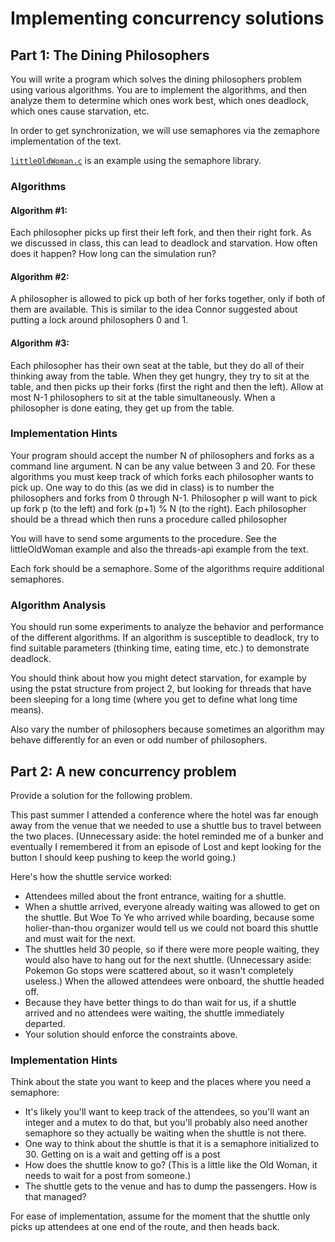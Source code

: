 # Implementing concurrency solutions

## Part 1:  The Dining Philosophers
You will write a program which solves the dining philosophers problem using various algorithms.  You are to implement the algorithms, and then analyze them to determine which ones work best, which ones deadlock, which ones cause starvation, etc.

In order to get synchronization, we will use semaphores via the zemaphore implementation of the text.  

[`littleOldWoman.c`](littleOldWoman.c) is an example using the semaphore library.

### Algorithms
#### Algorithm #1:
Each philosopher picks up first their left fork, and then their right fork. As we discussed in class, this can lead to deadlock and starvation. How often does it happen? How long can the simulation run?

#### Algorithm #2:
A philosopher is allowed to pick up both of her forks together, only if both of them are available. This is similar to the idea Connor suggested about putting a lock around philosophers 0 and 1.

#### Algorithm #3:
Each philosopher has their own seat at the table, but they do all of their thinking away from the table.  When they get hungry, they try to sit at the table, and then picks up their forks (first the right and then the left).  Allow at most N-1 philosophers to sit at the table simultaneously.  When a philosopher is done eating, they get up from the table.

### Implementation Hints
Your program should accept the number N of philosophers and forks as a command line argument.  N can be any value between 3 and 20.  For these algorithms you must keep track of which forks each philosopher wants to pick up.  One way to do this (as we did in class) is to number the philosophers and forks from 0 through N-1.  Philosopher p will want to pick up fork p (to the left) and fork (p+1) % N (to the right).  Each philosopher should be a thread which then runs a procedure called philosopher

You will have to send some arguments to the procedure. See the littleOldWoman example and also the threads-api example from the text.

Each fork should be a semaphore.  Some of the algorithms require additional semaphores.

### Algorithm Analysis
You should run some experiments to analyze the behavior and performance of the different algorithms.  If an algorithm is susceptible to deadlock, try to find suitable parameters (thinking time, eating time, etc.) to demonstrate deadlock.  

You should think about how you might detect starvation, for example by using the pstat structure from project 2, but looking for threads that have been sleeping for a long time (where you get to define what long time means).

Also vary the number of philosophers because sometimes an algorithm may behave differently for an even or odd number of philosophers.

## Part 2: A new concurrency problem
Provide a solution for the following problem.

This past summer I attended a conference where the hotel was far enough away from the venue that we needed to use a shuttle bus to travel between the two places. (Unnecessary aside: the hotel reminded me of a bunker and eventually I remembered it from an episode of Lost and kept looking for the button I should keep pushing to keep the world going.)

Here's how the shuttle service worked:

- Attendees milled about the front entrance, waiting for a shuttle.
- When a shuttle arrived, everyone already waiting was allowed to get on the shuttle. But Woe To Ye who arrived while boarding, because some holier-than-thou organizer would tell us we could not board this shuttle and must wait for the next.
- The shuttles held 30 people, so if there were more people waiting, they would also have to hang out for the next shuttle. (Unnecessary aside: Pokemon Go stops were scattered about, so it wasn't completely useless.)
When the allowed attendees were onboard, the shuttle headed off.
- Because they have better things to do than wait for us, if a shuttle arrived and no attendees were waiting, the shuttle immediately departed.
- Your solution should enforce the constraints above.

### Implementation Hints
Think about the state you want to keep and the places where you need a semaphore:

- It's likely you'll want to keep track of the attendees, so you'll want an integer and a mutex to do that, but you'll probably also need another semaphore so they actually be waiting when the shuttle is not there.
- One way to think about the shuttle is that it is a semaphore initialized to 30. Getting on is a wait and getting off is a post
- How does the shuttle know to go? (This is a little like the Old Woman, it needs to wait for a post from someone.)
- The shuttle gets to the venue and has to dump the passengers. How is that managed?

For ease of implementation, assume for the moment that the shuttle only picks up attendees at one end of the route, and then heads back.

